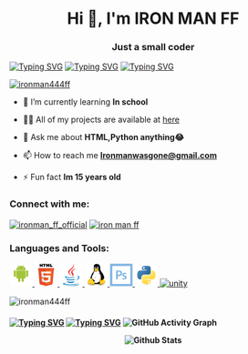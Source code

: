 <h1 align="center">Hi 👋, I'm IRON MAN FF</h1>
<h3 align="center">Just a small coder</h3>
<a href="https://git.io/typing-svg"><img src="https://readme-typing-svg.demolab.com?font=Anonymous+Pro&weight=900&size=35&duration=4000&pause=950&color=FF0000&center=true&lines=IRON+MAN+FF" alt="Typing SVG" /></a>
<a href="https://git.io/typing-svg"><img src="https://readme-typing-svg.demolab.com?font=Heebo&weight=900&size=35&duration=3000&pause=1050&color=87FF21&center=true&lines=CODER" alt="Typing SVG" /></a>
<a href="https://git.io/typing-svg"><img src="https://readme-typing-svg.demolab.com?font=Fira+Code&weight=100&size=35&duration=600&pause=600&color=0000FF&center=true&lines=HTML;PYTHON;TURTLE+GRAPICS;ETC" alt="Typing SVG" /></a>
<p align="left"> <a href="https://github.com/ryo-ma/github-profile-trophy"><img src="https://github-profile-trophy.vercel.app/?username=ironman444ff" alt="ironman444ff" /></a> </p>

- 🌱 I’m currently learning **In school**

- 👨‍💻 All of my projects are available at [here](https://github.com/IRONMAN444FF?tab=repositories)

- 💬 Ask me about **HTML,Python anything😂**

- 📫 How to reach me **Ironmanwasgone@gmail.com**

- ⚡ Fun fact **Im 15 years old**

<h3 align="left">Connect with me:</h3>
<p align="left">
<a href="https://instagram.com/ironman_ff_official" target="blank"><img align="center" src="https://raw.githubusercontent.com/rahuldkjain/github-profile-readme-generator/master/src/images/icons/Social/instagram.svg" alt="ironman_ff_official" height="30" width="40" /></a>
<a href="https://www.youtube.com/c/iron man ff" target="blank"><img align="center" src="https://raw.githubusercontent.com/rahuldkjain/github-profile-readme-generator/master/src/images/icons/Social/youtube.svg" alt="iron man ff" height="30" width="40" /></a>
</p>

<h3 align="left">Languages and Tools:</h3>
<p align="left"> <a href="https://developer.android.com" target="_blank" rel="noreferrer"> <img src="https://raw.githubusercontent.com/devicons/devicon/master/icons/android/android-original-wordmark.svg" alt="android" width="40" height="40"/> </a> <a href="https://www.w3.org/html/" target="_blank" rel="noreferrer"> <img src="https://raw.githubusercontent.com/devicons/devicon/master/icons/html5/html5-original-wordmark.svg" alt="html5" width="40" height="40"/> </a> <a href="https://www.java.com" target="_blank" rel="noreferrer"> <img src="https://raw.githubusercontent.com/devicons/devicon/master/icons/java/java-original.svg" alt="java" width="40" height="40"/> </a> <a href="https://www.linux.org/" target="_blank" rel="noreferrer"> <img src="https://raw.githubusercontent.com/devicons/devicon/master/icons/linux/linux-original.svg" alt="linux" width="40" height="40"/> </a> <a href="https://www.photoshop.com/en" target="_blank" rel="noreferrer"> <img src="https://raw.githubusercontent.com/devicons/devicon/master/icons/photoshop/photoshop-line.svg" alt="photoshop" width="40" height="40"/> </a> <a href="https://www.python.org" target="_blank" rel="noreferrer"> <img src="https://raw.githubusercontent.com/devicons/devicon/master/icons/python/python-original.svg" alt="python" width="40" height="40"/> </a> <a href="https://unity.com/" target="_blank" rel="noreferrer"> <img src="https://www.vectorlogo.zone/logos/unity3d/unity3d-icon.svg" alt="unity" width="40" height="40"/> </a> </p>

<p><img align="center" src="https://github-readme-stats.vercel.app/api/top-langs?username=ironman444ff&show_icons=true&theme=dark&title_color=ff0000&text_color=00ff00&hide_border=true&locale=en&layout=compact" alt="ironman444ff" /></p>
<h4><a href="https://git.io/typing-svg"><img src="https://readme-typing-svg.demolab.com?font=Serif&weight=900&size=35&duration=2000&pause=800&color=FFF744&lines=ABOUT+ME+%3A-(" alt="Typing SVG" /></a>
<a href="https://git.io/typing-svg"><img src="https://readme-typing-svg.demolab.com?font=Raleway&weight=900&size=15&duration=2000&pause=300&color=FF0000&center=true&lines=EVERY+DAY+WHEN+I+WAKE+UP+IM+IN+FUKING+PAIN+AGAIN" alt="Typing SVG" /></a>
<img src="https://activity-graph.herokuapp.com/graph?username=IRONMAN444FF&&bg_color=1F222E&color=F8D866&line=F85D7F&point=FFFFFF&hide_border=true" alt="GitHub Activity Graph">
<p align="center">
        <img src="https://raw.githubusercontent.com/bornmay/bornmay/Update/svg/Bottom.svg" alt="Github Stats" />
</p>
